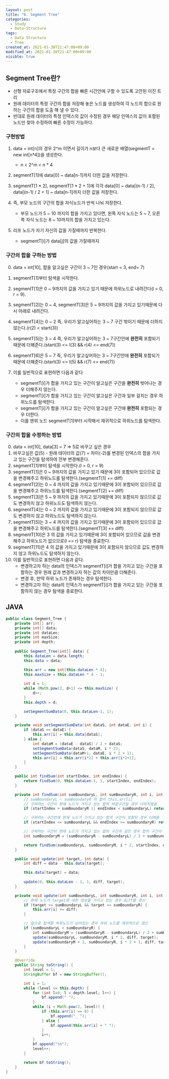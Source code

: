 ```yaml
---
layout: post
title: "6. Segment Tree"
categories:
  - Study
  - Data-Structure
tags:
  - Data Structure
  - Tree
created_at: 2021-01-30T21:47:00+09:00
modified_at: 2021-01-30T21:47:00+09:00
visible: true
---
```


## Segment Tree란?

* 선형 자료구조에서 특정 구간의 합을 빠른 시간안에 구할 수 있도록 고안된 이진 트리
* 원래 데이터의 특정 구간의 합을 저장해 놓은 노드를 생성하여 각 노드의 합으로 원하는 구간의 합을 도출 해 낼 수 있다.
* 반대로 원래 데이터의 특정 인덱스의 값이 수정된 경우 해당 인덱스의 값이 포함된 노드만 찾아 수정하여 빠른 수정이 가능하다.



### 구현방법

1. data = int[n]의 경우 2^m 이면서 길이가 n보다 큰 새로운 배열(segmentT = new int[n*4])을 생성한다.
   * n < 2^m < n * 4

2. segmentT[1]에 data[0] ~ data[n-1]까지 더한 값을 저장한다.
3. segmentT[1 * 2], segmentT[1 * 2 + 1]에 각각 data[0] ~ data[(n-1) / 2], data[(n-1) / 2 + 1] ~ data[n-1]까지 더한 값을 저장한다.
4. 즉, 부모 노드의 구간의 합을 자식노드가 반씩 나눠 저장한다.
   * 부모 노드가 5 ~ 10 까지의 합을 가지고 있다면, 왼쪽 자식 노드는 5 ~ 7, 오른쪽 자식 노드는 8 ~ 10까지의 합을 가지고 있는다.
5. 리프 노드가 자기 자신의 값을 가질때까지 반복한다.
   * segmentT[i]가 data[j]의 값을 가질때까지



### 구간의 합을 구하는 방법

0. data = int[10], 합을 알고싶은 구간이 3 ~ 7인 경우(start = 3, end= 7)

1. segmentT[1]부터 탐색을 시작한다.
2. segmentT[1]은 0 ~ 9까지의 값을 가지고 있기 때문에 하위노드로 내려간다(l = 0, r = 9).
3. segmentT[2]는 0 ~ 4, segmentT[3]은 5 ~ 9까지의 값을 가지고 있기때문에 다시 아래로 내려간다.
4. segmentT[4]는 0 ~ 2 즉, 우리가 알고싶어하는 3 ~ 7 구간 밖이기 때문에 더하지않는다.(r(2) < start(3))
5. segmentT[5]는 3 ~ 4 즉, 우리가 알고싶어하는 3 ~ 7구간안에 **완전히** 포함되기 때문에 더해준다.(start(3) <= l(3) && r(4) <= end(7))
6. segmentT[6]은 5 ~ 7 즉, 우리가 알고싶어하는 3 ~ 7구간안에 **완전히** 포함되기 때문에 더해준다.(start(3) <= l(5) && r(7) <= end(7))
7. 이를 일반적으로 표현하면 다음과 같다
   * segmentT[i]가 합을 가지고 있는 구간이 알고싶은 구간을 **완전히** 벗어나는 경우 더해주지 않는다.
   * segmentT[i]가 합을 가지고 있는 구간이 알고싶은 구간과 일부 걸치는 경우 하위노드를 탐색한다.
   * segmentT[i]가 합을 가지고 있는 구간이 알고싶은 구간에 **완전히** 포함되는 경우 더한다.
   * 이를 맨위 노드 segmentT[1]부터 시작해서 재귀적으로 하위노드를 탐색한다.



### 구간의 합을 수정하는 방법

0. data = int[10], data[3] = 7 => 5로 바꾸고 싶은 경우
1. 바꾸고싶은 값(5) - 원래 데이터의 값(7) = 차이(-2)를 변경된 인덱스의 합을 가지고 있는 구간을 탐색하여 전부 변경해준다.
2. segmentT[1]부터 탐색을 시작한다.(l = 0, r = 9)
3. segmentT[1]은 0 ~ 9까지의 값을 가지고 있기 때문에 3이 포함되어 있으므로 값을 변경해주고 하위노드를 탐색한다.(segmentT[1] += diff)
4. segmentT[2]는 0 ~ 4 까지의 값을 가지고 있기때문에 3이 포함되어 있으므로 값을 변경해주고 하위노드를 탐색한다.(segmentT[2] += diff)
5. segmentT[3]은 5 ~ 9 까지의 값을 가지고 있기때문에 3이 포함되지 않으므로 값도 변경하지 않고 하위노드도 탐색하지 않는다.
6. segmentT[4]는 0 ~ 2 까지의 값을 가지고 있기때문에 3이 포함되지 않으므로 값도 변경하지 않고 하위노드도 탐색하지 않는다.
7. segmentT[5]는 3 ~ 4 까지의 값을 가지고 있기때문에 3이 포함되어 있으므로 값을 변경해주고 하위노드를 탐색한다.(segmentT[3] += diff)
8. segmentT[10]은 3 의 값을 가지고 있기때문에 3이 포함되어 있으므로 값을 변경해주고 하위노드가 없으므로(l == r) 탐색을 종료한다.
9. segmentT[11]은 4 의 값을 가지고 있기때문에 3이 포함되지 않으므로 값도 변경하지 않고 하위노드도 탐색하지 않는다.
10. 이를 일반적으로 표현하면 다음과 같다.
    * 변경하고자 하는 data의 인덱스가 segmentT[i]가 합을 가지고 있는 구간을 포함하는 경우 원래 값과 변경하고자 하는 값의 차이만큼 더해준다.
    * 변경 후, 만약 하위 노드가 존재하는 경우 탐색한다.
    * 변경하고자 하는 data의 인덱스가 segmentT[i]가 합을 가지고 있는 구간을 포함하지 않는 경우 탐색을 종료한다.



## JAVA

```java
public class Segment_Tree {
    private int[] arr;
    private int[] data;
    private int dataLen;
    private int maxSize;
    private int depth;
    
    public Segment_Tree(int[] data) {
        this.dataLen = data.length;
        this.data = data;

        this.arr = new int[this.dataLen * 4];
        this.maxSize = this.dataLen * 4 - 1;
        
        int d = 1;
        while (Math.pow(2, d+1) <= this.maxSize) {
            d++;
        }
        this.depth = d;

        setSegmentSumData(0, this.dataLen-1, 1);
    }

    private void setSegmentSumData(int dataS, int dataE, int i) {
        if (dataS == dataE) {
            this.arr[i] = this.data[dataS];
        } else {
            int dataM = (dataE - dataS) / 2 + dataS;
            setSegmentSumData(dataS, dataM, i * 2);
            setSegmentSumData(dataM+1, dataE, i * 2 + 1);
            this.arr[i] = this.arr[i*2] + this.arr[i*2+1];
        }
    }

    public int findSum(int startIndex, int endIndex) {
        return findSum(0, this.dataLen-1, 1, startIndex, endIndex);
    }

    private int findSum(int sumBoundaryL, int sumBoundaryR, int i, int startIndex, int endIndex) {
        // sumBoundaryL ~ sumBoundaryR 의 합이 this.arr[i]
        // 구하려는 구간이 현재 노드가 가지고 있는 합의 바깥구간일 경우 더하지않음
        if (startIndex > sumBoundaryR || endIndex < sumBoundaryL) return 0;

        // 구하려는 구간안에 현재 노드가 가지고 있는 합의 구간이 포함된 경우 더해줌 
        if (startIndex <= sumBoundaryL && endIndex >= sumBoundaryR) return this.arr[i];

        // 구하려는 구간이 현재 노드가 가지고 있는 합의 구간과 걸친 경우 합의 구간이 모두 포함될때까지 아래노드로 내려감
        int sumBoundaryM = (sumBoundaryR - sumBoundaryL) / 2 + sumBoundaryL;

        return findSum(sumBoundaryL, sumBoundaryM, i * 2, startIndex, endIndex) + findSum(sumBoundaryM + 1, sumBoundaryR, i * 2 + 1, startIndex, endIndex);
    }

    public void update(int target, int data) {
        int diff = data - this.data[target];

        this.data[target] = data;
        
        update(0, this.dataLen - 1, 1, diff, target);
    }

    private void update(int sumBoundaryL, int sumBoundaryR, int i, int diff, int target) {
        // 현재 노드가 target에 대한 정보를 가지고 있는 경우 diff를 갱신
        if (target >= sumBoundaryL && target <= sumBoundaryR) {
            this.arr[i] += diff;
        }

        // 앞으로 탐색할 하위노드가 남아있는 경우 하위 노드를 재귀적으로 갱신
        if (sumBoundaryL < sumBoundaryR) {
            int sumBoundaryM = (sumBoundaryR - sumBoundaryL) / 2 + sumBoundaryL;
            update(sumBoundaryL, sumBoundaryM, i * 2, diff, target);
            update(sumBoundaryM + 1, sumBoundaryR, i * 2 + 1, diff, target);
        }
    }

    @Override
    public String toString() {
        int level = 1;
        StringBuffer bf = new StringBuffer();

        int i = 1;
        while (level <= this.depth) {
            for (int l=0; l < depth-level; l++) {
                bf.append(" ");
            }
            while (i < Math.pow(2, level)) {
                if (this.arr[i] == 0) {
                    bf.append("_ ");
                } else {
                    bf.append(this.arr[i] + " ");
                }
                i++;
            }
            bf.append("\n");
            level++;
        }

        return bf.toString();
    }
}
```


